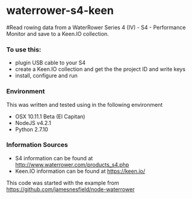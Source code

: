 # waterrower-s4-keen
#Read rowing data from a WaterRower Series 4 (IV) - S4 - Performance Monitor and save to a Keen.IO collection.

### To use this:
* plugin USB cable to your S4
* create a Keen.IO collection and get the the project ID and write keys
* install, configure and run

### Environment
This was written and tested using in the following environment
* OSX 10.11.1 Beta (El Capitan)
* NodeJS v4.2.1
* Python 2.7.10

### Information Sources
* S4 information can be found at http://www.waterrower.com/products_s4.php
* Keen.IO information can be found at https://keen.io/

This code was started with the example from https://github.com/jamesnesfield/node-waterrower
